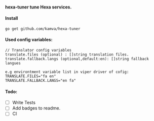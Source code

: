 #### hexa-tuner tune Hexa services.

#### Install
```
go get github.com/kamva/hexa-tuner
```

#### Used config variables:
```
// Translator config variables
translate.files (optional) : []string translation files.
translate.fallback.langs (optional,default:en): []string fallback langues

e.g environtment variable list in viper driver of cofig:
TRANSLATE.FILES="fa en"
TRANSLATE.FALLBACK.LANGS="en fa"
```

#### Todo:
- [ ] Write Tests
- [ ] Add badges to readme.
- [ ] CI 